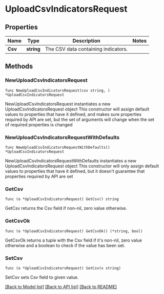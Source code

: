 # UploadCsvIndicatorsRequest

## Properties

Name | Type | Description | Notes
------------ | ------------- | ------------- | -------------
**Csv** | **string** | The CSV data containing indicators. | 

## Methods

### NewUploadCsvIndicatorsRequest

`func NewUploadCsvIndicatorsRequest(csv string, ) *UploadCsvIndicatorsRequest`

NewUploadCsvIndicatorsRequest instantiates a new UploadCsvIndicatorsRequest object
This constructor will assign default values to properties that have it defined,
and makes sure properties required by API are set, but the set of arguments
will change when the set of required properties is changed

### NewUploadCsvIndicatorsRequestWithDefaults

`func NewUploadCsvIndicatorsRequestWithDefaults() *UploadCsvIndicatorsRequest`

NewUploadCsvIndicatorsRequestWithDefaults instantiates a new UploadCsvIndicatorsRequest object
This constructor will only assign default values to properties that have it defined,
but it doesn't guarantee that properties required by API are set

### GetCsv

`func (o *UploadCsvIndicatorsRequest) GetCsv() string`

GetCsv returns the Csv field if non-nil, zero value otherwise.

### GetCsvOk

`func (o *UploadCsvIndicatorsRequest) GetCsvOk() (*string, bool)`

GetCsvOk returns a tuple with the Csv field if it's non-nil, zero value otherwise
and a boolean to check if the value has been set.

### SetCsv

`func (o *UploadCsvIndicatorsRequest) SetCsv(v string)`

SetCsv sets Csv field to given value.



[[Back to Model list]](../README.md#documentation-for-models) [[Back to API list]](../README.md#documentation-for-api-endpoints) [[Back to README]](../README.md)


